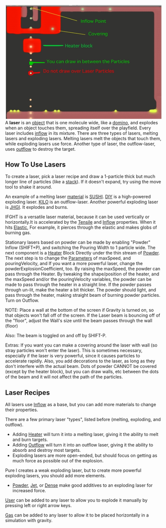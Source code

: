 ![A picture of a stationary laser](/images/Laser.jpg "fig:A picture of a stationary laser")
A **laser** is an [object](/object.md "object") that is one molecule wide, like a [domino](/domino.md "domino"), and explodes when an object touches them, spreading itself over the playfield. Every laser includes [inflow](/inflow%20%28element%29.md "inflow (element)") in its mixture. There are three types of lasers, melting lasers and exploding lasers. Melting lasers melt the objects that touch them, while exploding lasers use force. Another type of laser, the outflow-laser, uses [outflow](/outflow%20%28element%29.md "outflow (element)") to destroy the target.

## How To Use Lasers

To create a laser, pick a laser recipe and draw a 1-particle thick but much longer line of particles (like a [stack](/Stacking.md "Stacking")). If it doesn't expand, try using the move tool to shake it around.

An example of a melting laser [material](/material.md "material") is [SUSHI](/SUSHI.md "SUSHI"). [DIY](/DIY.md "DIY") is a high-powered exploding laser. [KILO](/KILO.md "KILO") is an outflow-laser.
Another powerful exploding laser is [JHGI](/Recipes.md#Jet_(J) "Recipes"). It explodes and burns.

IFGHT is a versatile laser material, because it can be used vertically or horizontally.It is accelerated by the [Tensile](/Tensile.md "Tensile") and [Inflow](/Inflow.md "Inflow") properties. When it hits [Elastic](/Elastic.md "Elastic"), For example, it pierces through the elastic and makes globs of burning gas.

Stationary lasers based on powder can be made by enabling "Powder" Inflow (SHIFT+P), and switching the Pouring Width to 1 particle wide. The next component is a [Heater](/Heater.md "Heater") Block Directly under the thin stream of [Powder](/Powder.md "Powder"). The next step is to change the [Parameters](/Parameters.md "Parameters") of maxSpeed, and pouringVelocity, and If you want a more powerful laser, change the powderExplosionCoefficient, too. By raising the maxSpeed, the powder can pass through the Heater. By tweaking the shape/position of the heater, and the maxSpeed and/or the pouringVelocity variables, the powder can be made to pass through the heater in a straight line. If the powder passes through un-lit, make the heater a bit thicker. The powder should light, and pass through the heater, making straight beam of burning powder particles. Turn on Outflow.

NOTE: Place a wall at the bottom of the screen if Gravity is turned on, so that objects won't fall off of the screen. If the Laser beam is bouncing off of the "floor", adjust the Wall's size until the beam passes through the wall (floor)

Also: The beam is toggled on and off by SHIFT-P.

Extras: If you want you can make a covering around the laser with wall (so stray particles won't enter the laser). This is sometimes necessary, especially if the laser is very powerful, since it causes particles to accelerate rapidly. Also, you add decorations to the laser, as long as they don't interfere with the actual beam. Dots of powder CANNOT be covered (except by the heater block), but you can draw walls, etc between the dots of the beam and it will not affect the path of the particles.

## Laser Recipes

All lasers use [Inflow](/Inflow%20%28Element%29.md "Inflow (Element)") as a base, but you can add more materials to change their properties.

There are a few primary laser "types", listed before (melting, exploding, and outflow).

-   Adding [Heater](/Heater.md "Heater") will turn it into a melting laser, giving it the ability to melt and burn targets.
-   Adding [Outflow](/Outflow%20%28Element%29.md "Outflow (Element)") will turn it into an outflow laser, giving it the ability to absorb and destroy most targets.
-   Exploding lasers are more open-ended, but should focus on getting as much force as possible out of the explosion.

Pure I creates a weak exploding laser, but to create more powerful exploding lasers, you should add more elements.

-   [Powder](/Powder.md "Powder"), [Jet](/Jet.md "Jet"), or [Dense](/Dense.md "Dense") make good additives to an exploding laser for increased force.

[User](/User.md "User") can be added to any laser to allow you to explode it manually by pressing left or right arrow keys.

[Gas](/Gas.md "Gas") can be added to any laser to allow it to be placed horizontally in a simulation with gravity.
